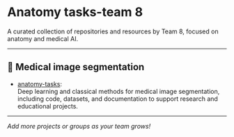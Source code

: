 # Anatomy tasks-team 8

A curated collection of repositories and resources by Team 8, focused on anatomy and medical AI.

---

## 🏥 Medical image segmentation

- [anatomy-tasks](https://github.com/MeMo146/anatomy-tasks):  
  Deep learning and classical methods for medical image segmentation, including code, datasets, and documentation to support research and educational projects.

---

*Add more projects or groups as your team grows!*
